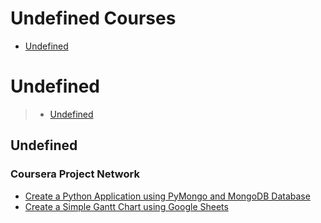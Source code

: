 # Undefined Courses
 - [Undefined](#undefined)
# Undefined
> - [Undefined](#undefined)
## Undefined
### Coursera Project Network
 - [Create a Python Application using PyMongo and MongoDB Database](https://www.coursera.org/learn/python-application-pymango-mongodb-database)
 - [Create a Simple Gantt Chart using Google Sheets](https://www.coursera.org/learn/create-gantt-chart-google-sheets)
